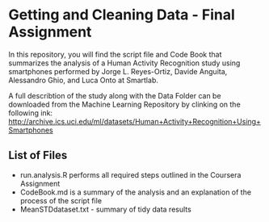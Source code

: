 # Getting and Cleaning Data - Final Assignment

In this repository, you will find the script file and Code Book that summarizes the analysis of a Human Activity Recognition study using smartphones performed by Jorge L. Reyes-Ortiz, Davide Anguita, Alessandro Ghio, and Luca Onto at Smartlab.

A full describtion of the study along with the Data Folder can be downloaded from the Machine Learning Repository by clinking on the following ink:
http://archive.ics.uci.edu/ml/datasets/Human+Activity+Recognition+Using+Smartphones

## List of Files
* run.analysis.R performs all required steps outlined in the Coursera Assignment
* CodeBook.md is a summary of the analysis and an explanation of the process of the script file
* MeanSTDdataset.txt - summary of tidy data results
